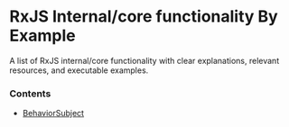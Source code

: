# RxJS Internal/core functionality By Example

A list of RxJS internal/core functionality with clear explanations, relevant resources, and executable examples.

### Contents

- [BehaviorSubject](behaviorsubject.md)
